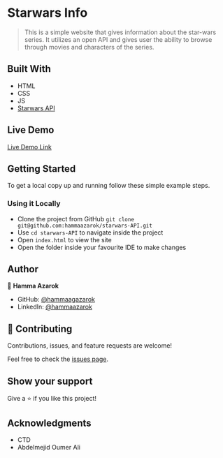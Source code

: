 # Starwars Info

> This is a simple website that gives information about the star-wars series. It utilizes an open API and gives user the ability to browse through movies and characters of the series.

## Built With

- HTML
- CSS
- JS
- [Starwars API](https://swapi.dev/)

## Live Demo

[Live Demo Link](https://hammaazarok.github.io/Starwars-API/)

## Getting Started

To get a local copy up and running follow these simple example steps.

### Using it Locally

- Clone the project from GitHub `git clone git@github.com:hammaazarok/starwars-API.git`
- Use `cd starwars-API` to navigate inside the project
- Open `index.html` to view the site
- Open the folder inside your favourite IDE to make changes

## Author

👤 **Hamma Azarok**

- GitHub: [@hammaagazarok](https://github.com/hammaazarok)
- LinkedIn: [@hammaazarok](https://linkedin.com/in/hammaazarok)

## 🤝 Contributing

Contributions, issues, and feature requests are welcome!

Feel free to check the [issues page](../../issues/).

## Show your support

Give a ⭐️ if you like this project!

## Acknowledgments

- CTD
- Abdelmejid Oumer Ali
